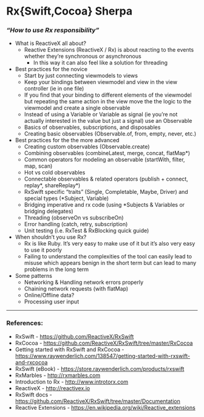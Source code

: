 # Rx{Swift,Cocoa} Sherpa
### _“How to use Rx responsibility”_

* What is ReactiveX all about?
  * Reactive Extensions (ReactiveX / Rx) is about reacting to the events whether they’re synchronous or asynchronous
    * In this way it can also feel like a solution for threading
* Best practices for the novice
  * Start by just connecting viewmodels to views
  * Keep your bindings between viewmodel and view in the view controller (ie in one file)
  * If you find that your binding to different elements of the viewmodel but repeating the same action in the view move the the logic to the viewmodel and create a single observable
  * Instead of using a Variable<Bool> or Variable<Int> as signal (ie you’re not actually interested in the value but just a signal) use an Observable<Void>
  * Basics of observables, subscriptions, and disposables
  * Creating basic observables (Observable.of, from, empty, never, etc.)
* Best practices for the the more advanced
  * Creating custom observables (Observable.create)
  * Combining observables (combineLatest, merge, concat, flatMap*)
  * Common operators for modeling an observable (startWith, filter, map, scan)
  * Hot vs cold observables
  * Connectable observables & related operators (publish + connect, replay*, shareReplay*)
  * RxSwift specific “traits” (Single, Completable, Maybe, Driver) and special types (*Subject, Variable)
  * Bridging imperative and rx code (using *Subjects & Variables or bridging delegates)
  * Threading (observeOn vs subscribeOn)
  * Error handling (catch, retry, subscription)
  * Unit testing (i.e. RxTest & RxBlocking quick guide)
* When shouldn’t you use Rx?
  * Rx is like Ruby. It’s very easy to make use of it but it’s also very easy to use it poorly
  * Failing to understand the complexities of the tool can easily lead to misuse which appears benign in the short term but can lead to many problems in the long term
* Some patterns
  * Networking & Handling network errors properly
  * Chaining network requests (with flatMap)
  * Online/Offline data?
  * Processing user input

---

### References:

* RxSwift - https://github.com/ReactiveX/RxSwift
* RxCocoa - https://github.com/ReactiveX/RxSwift/tree/master/RxCocoa
* Getting started with RxSwift and RxCocoa - https://www.raywenderlich.com/138547/getting-started-with-rxswift-and-rxcocoa
* RxSwift (eBook) - https://store.raywenderlich.com/products/rxswift
* RxMarbles - http://rxmarbles.com
* Introduction to Rx - http://www.introtorx.com
* ReactiveX - http://reactivex.io
* RxSwift docs - https://github.com/ReactiveX/RxSwift/tree/master/Documentation
* Reactive Extensions - https://en.wikipedia.org/wiki/Reactive_extensions
